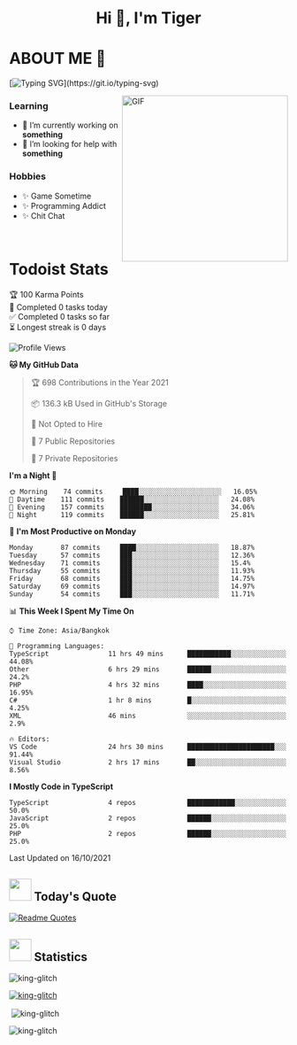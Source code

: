 <h1 align="center">Hi 👋, I'm Tiger</h1>




# ABOUT ME 💬

[![Typing SVG](https://readme-typing-svg.herokuapp.com?color=22F771&vCenter=true&lines=A+perssionate+developer+from+nowhere.)](https://git.io/typing-svg)

<img hight="200px" width="300px" alt="GIF" align="right" src="https://media.giphy.com/media/LmNwrBhejkK9EFP504/giphy.gif">

### Learning
- 🔭 I’m currently working on **something**
- 🤝 I’m looking for help with **something**

### Hobbies
- ✨ Game Sometime
- ✨ Programming Addict
- ✨ Chit Chat

</br>


# Todoist Stats

<!-- TODO-IST:START -->
🏆  100 Karma Points           
🌸  Completed 0 tasks today           
✅  Completed 0 tasks so far           
⏳  Longest streak is 0 days
<!-- TODO-IST:END -->

<!--START_SECTION:waka-->
![Profile Views](http://img.shields.io/badge/Profile%20Views-1-blue)

**🐱 My GitHub Data** 

> 🏆 698 Contributions in the Year 2021
 > 
> 📦 136.3 kB Used in GitHub's Storage 
 > 
> 🚫 Not Opted to Hire
 > 
> 📜 7 Public Repositories 
 > 
> 🔑 7 Private Repositories  
 > 
**I'm a Night 🦉** 

```text
🌞 Morning    74 commits     ████░░░░░░░░░░░░░░░░░░░░░   16.05% 
🌆 Daytime    111 commits    ██████░░░░░░░░░░░░░░░░░░░   24.08% 
🌃 Evening    157 commits    ████████░░░░░░░░░░░░░░░░░   34.06% 
🌙 Night      119 commits    ██████░░░░░░░░░░░░░░░░░░░   25.81%

```
📅 **I'm Most Productive on Monday** 

```text
Monday       87 commits     ████░░░░░░░░░░░░░░░░░░░░░   18.87% 
Tuesday      57 commits     ███░░░░░░░░░░░░░░░░░░░░░░   12.36% 
Wednesday    71 commits     ███░░░░░░░░░░░░░░░░░░░░░░   15.4% 
Thursday     55 commits     ███░░░░░░░░░░░░░░░░░░░░░░   11.93% 
Friday       68 commits     ███░░░░░░░░░░░░░░░░░░░░░░   14.75% 
Saturday     69 commits     ███░░░░░░░░░░░░░░░░░░░░░░   14.97% 
Sunday       54 commits     ███░░░░░░░░░░░░░░░░░░░░░░   11.71%

```


📊 **This Week I Spent My Time On** 

```text
⌚︎ Time Zone: Asia/Bangkok

💬 Programming Languages: 
TypeScript               11 hrs 49 mins      ███████████░░░░░░░░░░░░░░   44.08% 
Other                    6 hrs 29 mins       ██████░░░░░░░░░░░░░░░░░░░   24.2% 
PHP                      4 hrs 32 mins       ████░░░░░░░░░░░░░░░░░░░░░   16.95% 
C#                       1 hr 8 mins         █░░░░░░░░░░░░░░░░░░░░░░░░   4.25% 
XML                      46 mins             ░░░░░░░░░░░░░░░░░░░░░░░░░   2.9%

🔥 Editors: 
VS Code                  24 hrs 30 mins      ██████████████████████░░░   91.44% 
Visual Studio            2 hrs 17 mins       ██░░░░░░░░░░░░░░░░░░░░░░░   8.56%

```

**I Mostly Code in TypeScript** 

```text
TypeScript               4 repos             ████████████░░░░░░░░░░░░░   50.0% 
JavaScript               2 repos             ██████░░░░░░░░░░░░░░░░░░░   25.0% 
PHP                      2 repos             ██████░░░░░░░░░░░░░░░░░░░   25.0%

```



 Last Updated on 16/10/2021
<!--END_SECTION:waka-->


## <img height="40" src="https://raw.githubusercontent.com/innng/innng/master/assets/kyubey.gif"/> Today's Quote

[![Readme Quotes](https://quotes-github-readme.vercel.app/api?type=horizontal)](https://github.com/piyushsuthar/github-readme-quotes)

## <img height="40" src="https://raw.githubusercontent.com/innng/innng/master/assets/kyubey.gif"/> Statistics

<p align="left"> <img src="https://komarev.com/ghpvc/?username=king-glitch&label=Profile%20views&color=0e75b6&style=flat" alt="king-glitch" /> </p>

<p align="left"> <a href="https://github.com/ryo-ma/github-profile-trophy"><img src="https://github-profile-trophy.vercel.app/?username=king-glitch" alt="king-glitch" /></a> </p>

<p>&nbsp;<img align="center" src="https://github-readme-stats.vercel.app/api?username=king-glitch&show_icons=true&locale=en" alt="king-glitch" /></p>

<p><img align="center" src="https://github-readme-streak-stats.herokuapp.com/?user=king-glitch&" alt="king-glitch" /></p>
